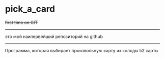 # pick_a_card
~~first time on GIT~~
*********************
это мой наипервейший репозиторий на github
*********************
Программа, которая выбирает произвольную карту из колоды 52 карты

